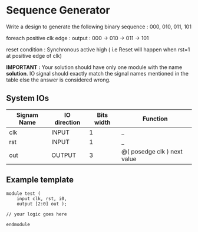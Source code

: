 <!--
name=Sequence Generator
major_type=seq
minor_type=counter
author=udara
checker=sim_out
language=verilog
abstract=Sequence generation is a common application in digital electronics. Generate a simple three bit sequence
difficulty=easy
points=10
-->

Sequence Generator
==================

Write a design to generate the following binary sequence : 000, 010, 011, 101

foreach positive clk edge :
output : 000 -> 010 -> 011 -> 101

reset condition :
Synchronous active high ( i.e Reset will happen when rst=1 at positive edge of clk)

**IMPORTANT :** Your solution should have only one module with the name **solution**. IO signal should exactly match the signal names mentioned in the table
else the answer is considered wrong.

System IOs
----------


| Signam Name | IO direction | Bits width |  Function                         | 
|-------------|--------------|------------|-----------------------------------| 
| clk         | INPUT        | 1          |          _                        |
| rst         | INPUT        | 1          |          _                        | 
| out         | OUTPUT       | 3          |   @( posedge clk ) next value     | 


Example template
----------------

```
module test (
    input clk, rst, i0,
    output [2:0] out );

// your logic goes here

endmodule
```
